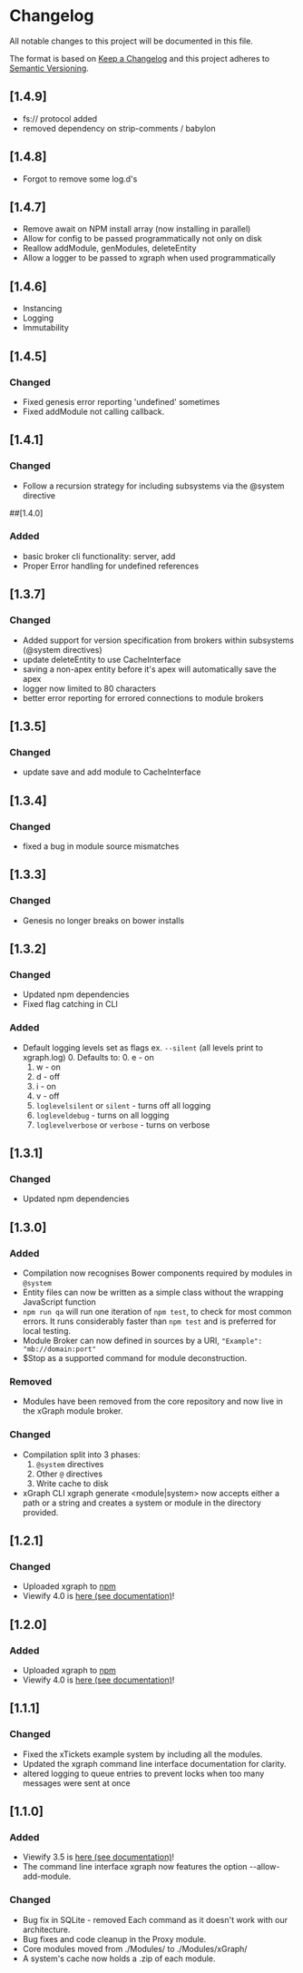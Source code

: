 # Changelog
All notable changes to this project will be documented in this file.

The format is based on [Keep a Changelog](http://keepachangelog.com/en/1.0.0/)
and this project adheres to [Semantic Versioning](http://semver.org/spec/v2.0.0.html).

## [1.4.9]
- fs:// protocol added
- removed dependency on strip-comments / babylon

## [1.4.8]
- Forgot to remove some log.d's

## [1.4.7]
- Remove await on NPM install array (now installing in parallel)
- Allow for config to be passed programmatically not only on disk
- Reallow addModule, genModules, deleteEntity
- Allow a logger to be passed to xgraph when used programmatically

## [1.4.6]
- Instancing
- Logging
- Immutability

## [1.4.5]
### Changed
- Fixed genesis error reporting 'undefined' sometimes
- Fixed addModule not calling callback.

## [1.4.1]
### Changed 
- Follow a recursion strategy for including subsystems via the @system directive

##[1.4.0]
### Added
- basic broker cli functionality: server, add
- Proper Error handling for undefined references 

## [1.3.7]
### Changed
- Added support for version specification from brokers
within subsystems (@system directives)
- update deleteEntity to use CacheInterface
- saving a non-apex entity before it's apex will automatically save the apex
- logger now limited to 80 characters
- better error reporting for errored connections to module brokers

## [1.3.5]
### Changed
- update save and add module to CacheInterface

## [1.3.4]
### Changed
- fixed a bug in module source mismatches

## [1.3.3]
### Changed
- Genesis no longer breaks on bower installs

## [1.3.2]
### Changed
- Updated npm dependencies
- Fixed flag catching in CLI

### Added 
- Default logging levels set as flags ex. `--silent` (all levels print to xgraph.log)
  0. Defaults to:
    0. e - on
    1. w - on
    3. d - off
    4. i - on 
    5. v - off
  1. `loglevelsilent` or `silent` - turns off all logging
  2. `logleveldebug` - turns on all logging
  3. `loglevelverbose` or `verbose` - turns on verbose

## [1.3.1]
### Changed
- Updated npm dependencies

## [1.3.0] 
### Added
- Compilation now recognises Bower components required by modules in `@system`
- Entity files can now be written as a simple class without the wrapping JavaScript function
- `npm run qa` will run one iteration of `npm test`, to check for most common errors. It runs considerably
  faster than `npm test` and is preferred for local testing.
- Module Broker can now defined in sources by a URI, `"Example": "mb://domain:port"`
- $Stop as a supported command for module deconstruction. 

### Removed
- Modules have been removed from the core repository and now live in the xGraph module broker.

### Changed
- Compilation split into 3 phases:
  1. `@system` directives
  2. Other `@` directives
  3. Write cache to disk
- xGraph CLI xgraph generate <module|system> now accepts either a path or a string and creates a 
system or module in the directory provided.

## [1.2.1]
### Changed
- Uploaded xgraph to [npm](https://www.npmjs.com/package/xgraph)
- Viewify 4.0 is [here (see documentation)](https://github.com/IntrospectiveSystems/xGraph/wiki/2.4-View-Documentation)!

## [1.2.0]
### Added
- Uploaded xgraph to [npm](https://www.npmjs.com/package/xgraph)
- Viewify 4.0 is [here (see documentation)](https://github.com/IntrospectiveSystems/xGraph/wiki/2.4-View-Documentation)!

## [1.1.1]
### Changed
- Fixed the xTickets example system by including all the modules.
- Updated the xgraph command line interface documentation for clarity.
- altered logging to queue entries to prevent locks when too many messages were
  sent at once

## [1.1.0]
### Added
- Viewify 3.5 is [here (see documentation)](https://github.com/IntrospectiveSystems/xGraph/wiki/2.4-View-Documentation)!
- The command line interface xgraph now features the option
  --allow-add-module.

### Changed
- Bug fix in SQLite - removed Each command as it doesn't work with our architecture.
- Bug fixes and code cleanup in the Proxy module.
- Core modules moved from ./Modules/ to ./Modules/xGraph/
- A system's cache now holds a .zip of each module.
